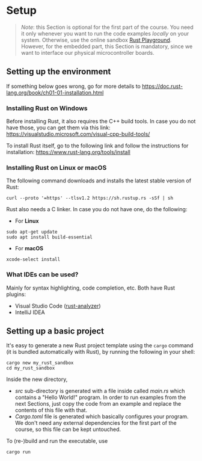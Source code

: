 # Setup

> *Note*: this Section is optional for the first part of the course. You need it only whenever you want to run the code examples *locally* on your system. Otherwise, use the online sandbox [Rust Playground](https://play.rust-lang.org/).
> However, for the embedded part, this Section is mandatory, since we want to interface our physical microcontroller boards.

## Setting up the environment

If something below goes wrong, go for more details to <https://doc.rust-lang.org/book/ch01-01-installation.html>

### Installing Rust on Windows
Before installing Rust, it also requires the C++ build tools. In case you do not have those, you can get them via this link: <https://visualstudio.microsoft.com/visual-cpp-build-tools/>

To install Rust itself, go to the following link and follow the instructions for installation: <https://www.rust-lang.org/tools/install>

### Installing Rust on Linux or macOS
The following command downloads and installs the latest stable version of Rust:
```shell
curl --proto '=https' --tlsv1.2 https://sh.rustup.rs -sSf | sh
```
Rust also needs a C linker. In case you do not have one, do the following:
+ For **Linux**
```shell
sudo apt-get update
sudo apt install build-essential
```
+ For **macOS**
```shell
xcode-select install
```

### What IDEs can be used?
Mainly for syntax highlighting, code completion, etc. Both have Rust plugins:
+ Visual Studio Code ([rust-analyzer](https://marketplace.visualstudio.com/items?itemName=rust-lang.rust-analyzer))
+ IntelliJ IDEA

## Setting up a basic project

It's easy to generate a new Rust project template using the `cargo` command (it is bundled automatically with Rust), by running the following in your shell:
```shell
cargo new my_rust_sandbox
cd my_rust_sandbox
```

Inside the new directory,
+ _src_ sub-directory is generated with a file inside called _main.rs_ which contains a "Hello World!" program. In order to run examples from the next Sections, just copy the code from an example and replace the contents of this file with that.
+ _Cargo.toml_ file is generated which basically configures your program. We don't need any external dependencies for the first part of the course, so this file can be kept untouched.

To (re-)build and run the executable, use
```shell
cargo run
```
